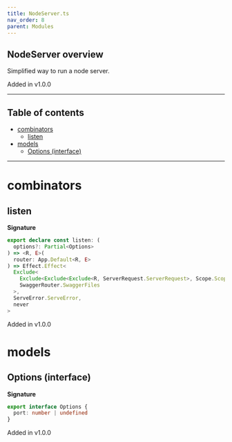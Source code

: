 ```yaml
---
title: NodeServer.ts
nav_order: 8
parent: Modules
---
```


## NodeServer overview

Simplified way to run a node server.

Added in v1.0.0

---

<h2 class="text-delta">Table of contents</h2>

- [combinators](#combinators)
  - [listen](#listen)
- [models](#models)
  - [Options (interface)](#options-interface)

---

# combinators

## listen

**Signature**

```ts
export declare const listen: (
  options?: Partial<Options>
) => <R, E>(
  router: App.Default<R, E>
) => Effect.Effect<
  Exclude<
    Exclude<Exclude<Exclude<R, ServerRequest.ServerRequest>, Scope.Scope>, Server.Server | Platform.Platform>,
    SwaggerRouter.SwaggerFiles
  >,
  ServeError.ServeError,
  never
>
```

Added in v1.0.0

# models

## Options (interface)

**Signature**

```ts
export interface Options {
  port: number | undefined
}
```

Added in v1.0.0
